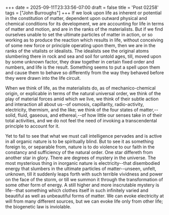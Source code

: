 +++
date = 2025-09-11T23:33:56-07:00
draft = false
title = 'Post 02258'
tags = ["John Burroughs"]
+++
If we look upon life as inherent or potential in the constitution of matter, dependent upon outward physical and chemical conditions for its development, we are accounting for life in terms of matter and motion, and are in the ranks of the materialists. But if we find ourselves unable to set the ultimate particles of matter in action, or so working as to produce the reaction which results in life, without conceiving of some new force or principle operating upon them, then we are in the ranks of the vitalists or idealists. The idealists see the original atoms slumbering there in rock and sea and soil for untold ages, till, moved upon by some unknown factor, they draw together in certain fixed order and numbers, and life is the result. Something seems to put a spell upon them and cause them to behave so differently from the way they behaved before they were drawn into the life circuit.

When we think of life, as the materialists do, as of mechanico-chemical origin, or explicable in terms of the natural universal order, we think of the play of material forces amid which we live, we think of their subtle action and interaction all about us--of osmosis, capillarity, radio-activity, electricity, thermism, and the like; we think of the four states of matter,--solid, fluid, gaseous, and ethereal,--of how little our senses take in of their total activities, and we do not feel the need of invoking a transcendental principle to account for it.

Yet to fail to see that what we must call intelligence pervades and is active in all organic nature is to be spiritually blind. But to see it as something foreign to, or separable from, nature is to do violence to our faith in the constancy and sufficiency of the natural order. One star differeth from another star in glory. There are degrees of mystery in the universe. The most mysterious thing in inorganic nature is electricity--that disembodied energy that slumbers in the ultimate particles of matter--unseen, unfelt, unknown, till it suddenly leaps forth with such terrible vividness and power on the face of the storm, or till we summon it through the transformation of some other form of energy. A still higher and more inscrutable mystery is life--that something which clothes itself in such infinitely varied and beautiful as well as unbeautiful forms of matter. We can evoke electricity at will from many different sources, but we can evoke life only from other life; the biogenetic law is inviolable.
